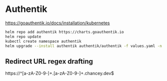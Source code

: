 # Authentik

https://goauthentik.io/docs/installation/kubernetes

```bash
helm repo add authentik https://charts.goauthentik.io
helm repo update
kubectl create namespace authentik
helm upgrade --install authentik authentik/authentik -f values.yaml -n authentik
```
 
## Redirect URL regex drafting

https://^[a-zA-Z0-9-]+\.[a-zA-Z0-9-]+\.chancey\.dev$